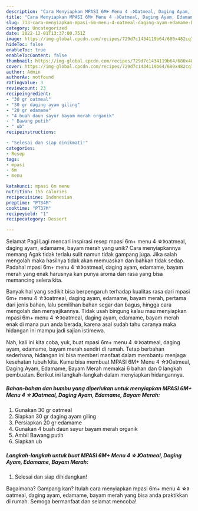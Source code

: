 ```yaml
---
description: "Cara Menyiapkan MPASI 6M+ Menu 4 ☆》Oatmeal, Daging Ayam, Edamame, Bayam Merah yang Enak, Enak"
title: "Cara Menyiapkan MPASI 6M+ Menu 4 ☆》Oatmeal, Daging Ayam, Edamame, Bayam Merah yang Enak, Enak"
slug: 713-cara-menyiapkan-mpasi-6m-menu-4-oatmeal-daging-ayam-edamame-bayam-merah-yang-enak-enak
category: Uncategorized
date: 2022-12-01T13:37:00.751Z
image: https://img-global.cpcdn.com/recipes/729d7c1434119b64/680x482cq70/mpasi-6m-menu-4-oatmeal-daging-ayam-edamame-bayam-merah-foto-resep-utama.jpg
hideToc: false
enableToc: true
enableTocContent: false
thumbnail: https://img-global.cpcdn.com/recipes/729d7c1434119b64/680x482cq70/mpasi-6m-menu-4-oatmeal-daging-ayam-edamame-bayam-merah-foto-resep-utama.jpg
cover: https://img-global.cpcdn.com/recipes/729d7c1434119b64/680x482cq70/mpasi-6m-menu-4-oatmeal-daging-ayam-edamame-bayam-merah-foto-resep-utama.jpg
author: Admin
authorAv: notfound
ratingvalue: 3
reviewcount: 23
recipeingredient:
- "30 gr oatmeal"
- "30 gr daging ayam giling"
- "20 gr edamame"
- "4 buah daun sayur bayam merah organik"
- " Bawang putih"
- " ub"
recipeinstructions:

- "Selesai dan siap dinikmati!"
categories:
- Resep
tags:
- mpasi
- 6m
- menu

katakunci: mpasi 6m menu 
nutrition: 155 calories
recipecuisine: Indonesian
preptime: "PT34M"
cooktime: "PT37M"
recipeyield: "1"
recipecategory: Dessert

---
```



Selamat Pagi Lagi mencari inspirasi resep mpasi 6m+ menu 4 ☆》oatmeal, daging ayam, edamame, bayam merah yang unik? Cara menyiapkannya memang Agak tidak terlalu sulit namun tidak gampang juga. Jika salah mengolah maka hasilnya tidak akan memuaskan dan bahkan tidak sedap. Padahal mpasi 6m+ menu 4 ☆》oatmeal, daging ayam, edamame, bayam merah yang enak harusnya kan punya aroma dan rasa yang bisa memancing selera kita.


Banyak hal yang sedikit bisa berpengaruh terhadap kualitas rasa dari mpasi 6m+ menu 4 ☆》oatmeal, daging ayam, edamame, bayam merah, pertama dari jenis bahan, lalu pemilihan bahan segar dan bagus, hingga cara mengolah dan menyajikannya. Tidak usah bingung kalau mau menyiapkan mpasi 6m+ menu 4 ☆》oatmeal, daging ayam, edamame, bayam merah enak di mana pun anda berada, karena asal sudah tahu caranya maka hidangan ini mampu jadi sajian istimewa.




Nah, kali ini kita coba, yuk, buat mpasi 6m+ menu 4 ☆》oatmeal, daging ayam, edamame, bayam merah sendiri di rumah. Tetap berbahan sederhana, hidangan ini bisa memberi manfaat dalam membantu menjaga kesehatan tubuh kita. Kamu bisa membuat MPASI 6M+ Menu 4 ☆》Oatmeal, Daging Ayam, Edamame, Bayam Merah memakai 6 bahan dan 0 langkah pembuatan. Berikut ini langkah-langkah dalam menyiapkan hidangannya.

<!--inarticleads1-->

##### Bahan-bahan dan bumbu yang diperlukan untuk menyiapkan MPASI 6M+ Menu 4 ☆》Oatmeal, Daging Ayam, Edamame, Bayam Merah:

1. Gunakan 30 gr oatmeal
1. Siapkan 30 gr daging ayam giling
1. Persiapkan 20 gr edamame
1. Gunakan 4 buah daun sayur bayam merah organik
1. Ambil  Bawang putih
1. Siapkan  ub




<!--inarticleads2-->

##### Langkah-langkah untuk buat MPASI 6M+ Menu 4 ☆》Oatmeal, Daging Ayam, Edamame, Bayam Merah:


1. Selesai dan siap dihidangkan!



Bagaimana? Gampang kan? Itulah cara menyiapkan mpasi 6m+ menu 4 ☆》oatmeal, daging ayam, edamame, bayam merah yang bisa anda praktikkan di rumah. Semoga bermanfaat dan selamat mencoba!
